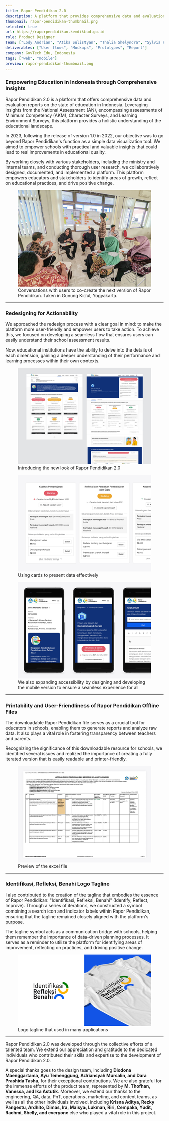 ```yaml
---
title: Rapor Pendidikan 2.0
description: A platform that provides comprehensive data and evaluation reports for educational institutions to make data-driven decisions and enhance the quality of education.
thumbnail: rapor-pendidikan-thumbnail.png
selected: true
url: https://raporpendidikan.kemdikbud.go.id
role: Product Designer
Team: ["Lody Andrian", "Atika Sulistyan", "Thalia Shelyndra", "Sylvia Putri", "Ilham Pradwito"]
deliverables: ["User flows", "Mockups", "Prototypes", "Report"]
company: GovTech Edu, Indonesia
tags: ["web", "mobile"]
preview: rapor-pendidikan-thumbnail.png
---
```


### Empowering Education in Indonesia through Comprehensive Insights

<p class="body-large">Rapor Pendidikan 2.0 is a platform that offers comprehensive data and evaluation reports on the state of education in Indonesia. Leveraging insights from the National Assessment (AN), encompassing assessments of Minimum Competency (AKM), Character Surveys, and Learning Environment Surveys, this platform provides a holistic understanding of the educational landscape.</p>

In 2023, following the release of version 1.0 in 2022, our objective was to go beyond Rapor Pendidikan's function as a simple data visualization tool. We aimed to empower schools with practical and valuable insights that could lead to real improvements in educational quality.

By working closely with various stakeholders, including the ministry and internal teams, and conducting thorough user research, we collaboratively designed, documented, and implemented a platform. This platform empowers educators and stakeholders to identify areas of growth, reflect on educational practices, and drive positive change.

<figure>
        <img src="img-co-creation-rp.jpg" alt="Conversations with users to co-create the next version of Rapor Pendidikan. Taken in Gunung Kidul, Yogyakarta." /> 
        <figcaption>Conversations with users to co-create the next version of Rapor Pendidikan. Taken in Gunung Kidul, Yogyakarta.</figcaption>
</figure>

---

### Redesigning for Actionability

We approached the redesign process with a clear goal in mind: to make the platform more user-friendly and empower users to take action. To achieve this, we focused on developing a seamless flow that ensures users can easily understand their school assessment results.

Now, educational institutions have the ability to delve into the details of each dimension, gaining a deeper understanding of their performance and learning processes within their own contexts.

<figure>
        <img src="img-intro-new-look.jpg" alt="Introducing the new look of Rapor Pendidikan 2.0" /> 
        <figcaption>Introducing the new look of Rapor Pendidikan 2.0</figcaption>
</figure>

<figure>
        <img src="img-card-detail.jpg" alt=">Using cards to present data effectively" /> 
        <figcaption>Using cards to present data effectively</figcaption>
</figure>

<figure>
        <img src="img-mobile-view-rp.jpg" alt="We also expanding accessibility by designing and developing the mobile version to ensure a seamless experience for all" /> 
        <figcaption>We also expanding accessibility by designing and developing the mobile version to ensure a seamless experience for all</figcaption>
</figure>

---

### Printability and User-Friendliness of Rapor Pendidikan Offline Files

The downloadable Rapor Pendidikan file serves as a crucial tool for educators in schools, enabling them to generate reports and analyze raw data. It also plays a vital role in fostering transparency between teachers and parents.

Recognizing the significance of this downloadable resource for schools, we identified several issues and realized the importance of creating a fully iterated version that is easily readable and printer-friendly.

<figure>
        <img src="img-excel-files.jpg" alt="Preview of the excel file" /> 
        <figcaption>Preview of the excel file</figcaption>
</figure>

---

### Identifikasi, Refleksi, Benahi Logo Tagline

I also contributed to the creation of the tagline that embodies the essence of Rapor Pendidikan: "Identifikasi, Refleksi, Benahi" (Identify, Reflect, Improve). Through a series of iterations, we constructed a symbol combining a search icon and indicator labels within Rapor Pendidikan, ensuring that the tagline remained closely aligned with the platform's purpose.

The tagline symbol acts as a communication bridge with schools, helping them remember the importance of data-driven planning processes. It serves as a reminder to utilize the platform for identifying areas of improvement, reflecting on practices, and driving positive change.

<figure>
        <img src="img-tagline.jpg" alt="Logo tagline that used in many applications" /> 
        <figcaption>Logo tagline that used in many applications</figcaption>
</figure>

---

Rapor Pendidikan 2.0 was developed through the collective efforts of a talented team. We extend our appreciation and gratitude to the dedicated individuals who contributed their skills and expertise to the development of Rapor Pendidikan 2.0. 

A special thanks goes to the design team, including **Diodona Maenggartama, Ayu Temenggung, Adriansyah Mursalin, and Dara Prashida Tasha**, for their exceptional contributions. We are also grateful for the immense efforts of the product team, represented by **M. Thofhan, Vanessa, and Ika Astutik**. Moreover, we extend our thanks to the engineering, QA, data, PnT, operations, marketing, and content teams, as well as all the other individuals involved, including **Krisna Aditya, Rezky Pangestu, Ardhito, Dimas, Ira, Maisya, Lukman, Riri, Cempaka, Yudit, Rachmi, Shelly, and everyone** else who played a vital role in this project.